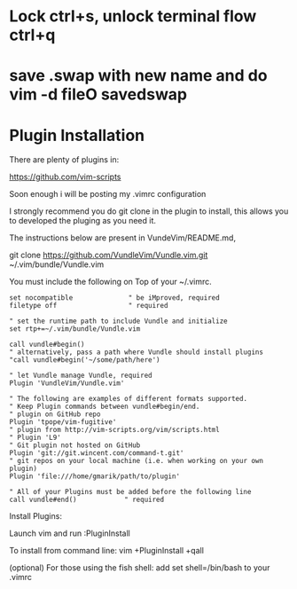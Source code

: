 # Lock ctrl+s, unlock terminal flow ctrl+q

# save .swap with new name and do vim -d fileO savedswap

# Plugin Installation

There are plenty of plugins in:

https://github.com/vim-scripts

Soon enough i will be posting my .vimrc configuration

I strongly recommend you do git clone in the plugin to install, this allows you to developed the pluging as you need it.

The instructions below are present in VundeVim/README.md, 

git clone https://github.com/VundleVim/Vundle.vim.git ~/.vim/bundle/Vundle.vim

You must include the following on Top of your ~/.vimrc.



```vim
set nocompatible              " be iMproved, required
filetype off                  " required

" set the runtime path to include Vundle and initialize
set rtp+=~/.vim/bundle/Vundle.vim

call vundle#begin()
" alternatively, pass a path where Vundle should install plugins
"call vundle#begin('~/some/path/here')

" let Vundle manage Vundle, required
Plugin 'VundleVim/Vundle.vim'

" The following are examples of different formats supported.
" Keep Plugin commands between vundle#begin/end.
" plugin on GitHub repo
Plugin 'tpope/vim-fugitive'
" plugin from http://vim-scripts.org/vim/scripts.html
" Plugin 'L9'
" Git plugin not hosted on GitHub
Plugin 'git://git.wincent.com/command-t.git'
" git repos on your local machine (i.e. when working on your own plugin)
Plugin 'file:///home/gmarik/path/to/plugin'

" All of your Plugins must be added before the following line
call vundle#end()            " required
``` 
Install Plugins:

Launch vim and run :PluginInstall

To install from command line: vim +PluginInstall +qall

(optional) For those using the fish shell: add set shell=/bin/bash to your .vimrc
